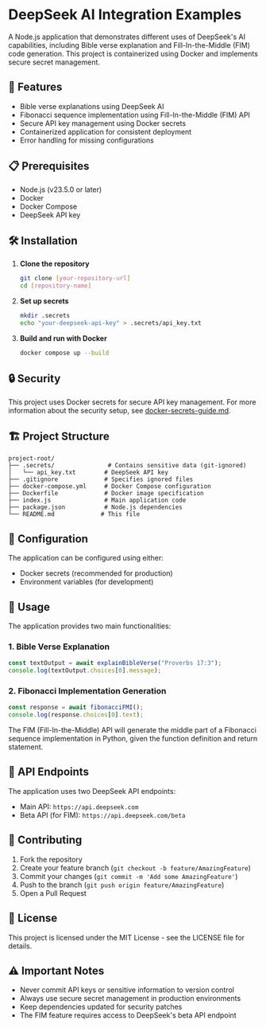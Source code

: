 # DeepSeek AI Integration Examples

A Node.js application that demonstrates different uses of DeepSeek's AI capabilities, including Bible verse explanation and Fill-In-the-Middle (FIM) code generation. This project is containerized using Docker and implements secure secret management.

## 🚀 Features

- Bible verse explanations using DeepSeek AI
- Fibonacci sequence implementation using Fill-In-the-Middle (FIM) API
- Secure API key management using Docker secrets
- Containerized application for consistent deployment
- Error handling for missing configurations

## 📋 Prerequisites

- Node.js (v23.5.0 or later)
- Docker
- Docker Compose
- DeepSeek API key

## 🛠️ Installation

1. **Clone the repository**
   ```bash
   git clone [your-repository-url]
   cd [repository-name]
   ```

2. **Set up secrets**
   ```bash
   mkdir .secrets
   echo "your-deepseek-api-key" > .secrets/api_key.txt
   ```

3. **Build and run with Docker**
   ```bash
   docker compose up --build
   ```

## 🔒 Security

This project uses Docker secrets for secure API key management. For more information about the security setup, see [docker-secrets-guide.md](docker-secrets-guide.md).

## 🏗️ Project Structure

```
project-root/
├── .secrets/               # Contains sensitive data (git-ignored)
│   └── api_key.txt        # DeepSeek API key
├── .gitignore             # Specifies ignored files
├── docker-compose.yml     # Docker Compose configuration
├── Dockerfile             # Docker image specification
├── index.js               # Main application code
├── package.json           # Node.js dependencies
└── README.md             # This file
```

## 🔧 Configuration

The application can be configured using either:
- Docker secrets (recommended for production)
- Environment variables (for development)

## 🚀 Usage

The application provides two main functionalities:

### 1. Bible Verse Explanation
```javascript
const textOutput = await explainBibleVerse("Proverbs 17:3");
console.log(textOutput.choices[0].message);
```

### 2. Fibonacci Implementation Generation
```javascript
const response = await fibonacciFMI();
console.log(response.choices[0].text);
```

The FIM (Fill-In-the-Middle) API will generate the middle part of a Fibonacci sequence implementation in Python, given the function definition and return statement.

## 🔌 API Endpoints

The application uses two DeepSeek API endpoints:
- Main API: `https://api.deepseek.com`
- Beta API (for FIM): `https://api.deepseek.com/beta`

## 🤝 Contributing

1. Fork the repository
2. Create your feature branch (`git checkout -b feature/AmazingFeature`)
3. Commit your changes (`git commit -m 'Add some AmazingFeature'`)
4. Push to the branch (`git push origin feature/AmazingFeature`)
5. Open a Pull Request

## 📝 License

This project is licensed under the MIT License - see the LICENSE file for details.

## ⚠️ Important Notes

- Never commit API keys or sensitive information to version control
- Always use secure secret management in production environments
- Keep dependencies updated for security patches
- The FIM feature requires access to DeepSeek's beta API endpoint 